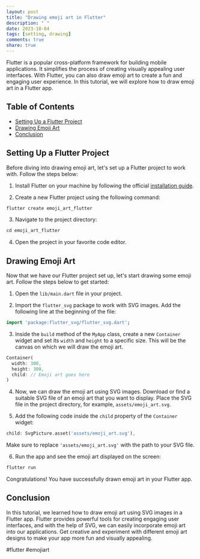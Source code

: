 ```yaml
---
layout: post
title: "Drawing emoji art in Flutter"
description: " "
date: 2023-10-04
tags: [setting, drawing]
comments: true
share: true
---
```


Flutter is a popular cross-platform framework for building mobile applications. It simplifies the process of creating visually appealing user interfaces. With Flutter, you can also draw emoji art to create a fun and engaging user experience. In this tutorial, we will explore how to draw emoji art in a Flutter app.

## Table of Contents
- [Setting Up a Flutter Project](#setting-up-a-flutter-project)
- [Drawing Emoji Art](#drawing-emoji-art)
- [Conclusion](#conclusion)

## Setting Up a Flutter Project

Before diving into drawing emoji art, let's set up a Flutter project to work with. Follow the steps below:

1. Install Flutter on your machine by following the official [installation guide](https://flutter.dev/docs/get-started/install).

2. Create a new Flutter project using the following command:

```dart
flutter create emoji_art_flutter
```

3. Navigate to the project directory:

```dart
cd emoji_art_flutter
```

4. Open the project in your favorite code editor.

## Drawing Emoji Art

Now that we have our Flutter project set up, let's start drawing some emoji art. Follow the steps below to get started:

1. Open the `lib/main.dart` file in your project.

2. Import the `flutter_svg` package to work with SVG images. Add the following line at the beginning of the file:

```dart
import 'package:flutter_svg/flutter_svg.dart';
```

3. Inside the `build` method of the `MyApp` class, create a new `Container` widget and set its `width` and `height` to a specific size. This will be the canvas on which we will draw the emoji art.

```dart
Container(
  width: 300,
  height: 300,
  child: // Emoji art goes here
)
```

4. Now, we can draw the emoji art using SVG images. Download or find a suitable SVG file of an emoji art that you want to display. Place the SVG file in the project directory, for example, `assets/emoji_art.svg`.

5. Add the following code inside the `child` property of the `Container` widget:

```dart
child: SvgPicture.asset('assets/emoji_art.svg'),
```

Make sure to replace `'assets/emoji_art.svg'` with the path to your SVG file.

6. Run the app and see the emoji art displayed on the screen:

```dart
flutter run
```

Congratulations! You have successfully drawn emoji art in your Flutter app.

## Conclusion

In this tutorial, we learned how to draw emoji art using SVG images in a Flutter app. Flutter provides powerful tools for creating engaging user interfaces, and with the help of SVG, we can easily incorporate emoji art into our applications. Get creative and experiment with different emoji art designs to make your app more fun and visually appealing.

#flutter #emojiart